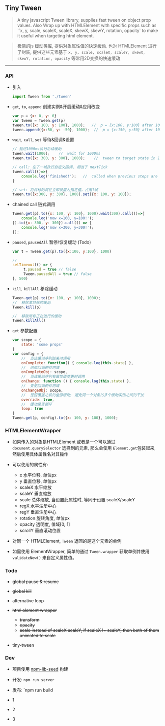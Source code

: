 ## Tiny Tween
> A tiny javascript Tween library, supplies fast tween on object prop values. 
Also Wrap up with HTMLElement with specific props such as ``x, y, scale, scaleX, scaleX, skewX, skewY, rotation, opacity` to make it useful when targeting html element.

> 极简的js 缓动类库, 提供对象属性值的快速缓动.
也对 HTMLElement 进行了封装, 提供这些元素基于 `x, y, scale, scaleX, scaleY, skewX, skewY, rotation, opacity` 等常用2D变换的快速缓动 

---

### API

- 引入

    ```javascript
    import Tween from './tween'
    ```

- ```get```, ```to```, ```append``` 创建实例&开启缓动&应用改变

    ```javascript
    var p = {x: 0, y: 0}
    var tween = Tween.get(p)
    tween.to({x: 100, y: 100}, 1000);   //  p = {x:100, y:100} after 1000ms
    tween.append({x:50, y: -50}, 1000);  //  p = {x:150, y:50} after 1000ms
    ```

- ```wait```, ```call```, ```set``` 等待&回调&设置

    ```javascript
    // 延迟1000ms执行后续缓动
    tween.wait(1000);    //  wait for 1000ms
    tween.to({x: 300, y: 300}, 1000);    //  tween to target state in 1000ms
    
    // call: 在下一帧执行自定义回调, 相当于 nextTick
    tween.call(()=>{
        console.log('finished!');   //  called when previous steps are done
    }
    
    // set: 将目标的属性立即设置为指定值。占用1帧
    tween.to({x:300, y: 300}, 1000).set({x: 100, y: 100});
    ```
    
- chained call 链式调用

    ```javascript
    Tween.get(p).to({x: 100, y: 100}, 1000).wait(300).call(()=>{
        console.log('now x=100, y=100!');
    }).to({x: 300, y: 300}).call(() => {
        console.log('now x=300, y=300!');
    });
    ```

- ```paused```, ```pausedAll``` 暂停/恢复缓动 (Todo)
    
    ```javascript
    var t = Tween.get(p).to({x:100, y:100}, 1000)
    
    //
    setTimeout(() => {
         t.paused = true // false
         Tween.pausedAll = true // false
    }, 500)
    
    ```

- ```kill```, ```killAll``` 移除缓动
    
    ```javascript
    Tween.get(p).to({x: 100, y: 100}, 1000);
    //  移除某目标的缓动
    Tween.kill(p)
    
    //  移除所有正在进行的缓动
    Tween.killAll()
    ```

- ```get``` 参数配置
    
    ```javascript
    var scope = {
        state: 'some props'
    }
    var config = {
        //  当该缓动序列结束时调用
        onComplete: function() { console.log(this.state) },
        //  结束回调的作用域
        onCompleteObj: scope,   
        //  当该缓动序列有属性值变更时调用
        onChange: function () { console.log(this.state) },
        //  变更回调的作用域
        onChangeObj: scope,
        //  是否覆盖之前的全部缓动, 避免同一个对象的多个缓动实例之间的干扰
        override: true,
        //  缓动是否循环
        loop: true
    }
    Tween.get(p, config).to({x: 100, y: 100}, 1000);
    ```

### HTMLElementWrapper

- 如果传入的对象是HTMLElement 或者是一个可以通过 ```document.querySelector``` 选择到的元素, 那么会使用 ```Element.get```包装起来, 然后使用具体属性名对其操作 
    
- 可以使用的属性有: 
    
    -  x 水平位移, 单位px
    -  y 垂直位移, 单位px
    -  scaleX 水平缩放
    -  scaleY 垂直缩放
    -  scale  总体缩放, 当设置此属性时, 等同于设置 scaleX/scaleY
    -  regX 水平注册中心
    -  regY 垂直注册中心
    -  rotation 旋转角度, 单位px
    -  opacity  透明度, 值域[0, 1]
    -  scrollY  垂直滚动位置
    
- 对同一个 HTMLElement, ```Tween``` 返回的是这个元素的单例

- 如需使用 ElementWrapper, 简单的通过 ```Tween.wrapper``` 获取单例并使用 ```validateNow()``` 来自定义属性值。

### Todo

- ~~global pause & resume~~

- ~~global kill~~

- alternative loop

- ~~html element wrapper~~
    - ~~transform~~
    - ~~opacity~~
    - ~~scale instead of scaleX scaleY, if scaleX != scaleY, then both of them animated to scale~~
    
- tiny-tween

### Dev

- 项目使用 [npm-lib-seed](https://github.com/4f2e/npm-lib-seed) 构建
- 开发: `npm run server`
- 发布: `npm run build

- 1

- 2 

- 3